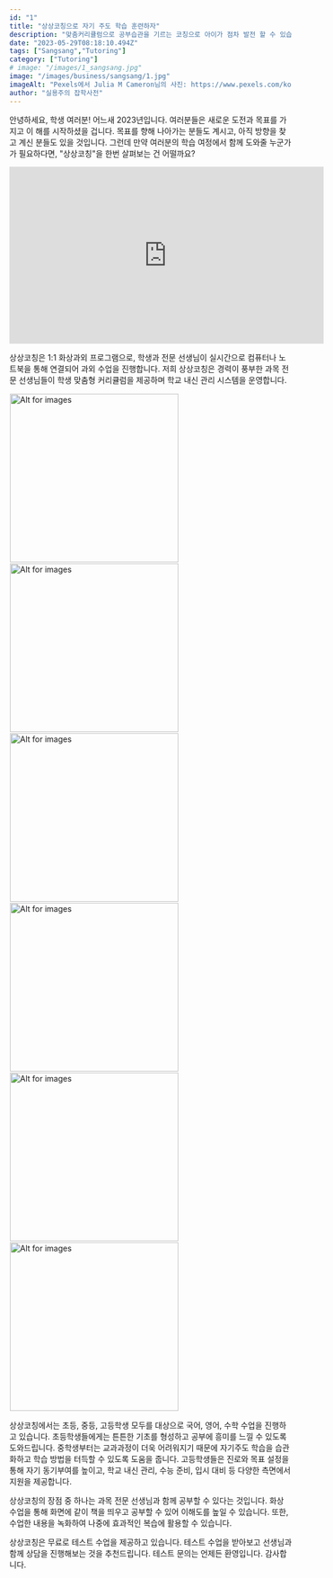 ```yaml
---
id: "1"
title: "상상코칭으로 자기 주도 학습 훈련하자"
description: "맞춤커리큘럼으로 공부습관을 기르는 코칭으로 아이가 점차 발전 할 수 있습니다."
date: "2023-05-29T08:18:10.494Z"
tags: ["Sangsang","Tutoring"]
category: ["Tutoring"]
# image: "/images/1_sangsang.jpg"
image: "/images/business/sangsang/1.jpg"
imageAlt: "Pexels에서 Julia M Cameron님의 사진: https://www.pexels.com/ko-kr/photo/4144224/"
author: "실용주의 잡학사전"
---
```


<p className="mb-3 font-light text-gray-500 dark:text-gray-400 first-line:uppercase first-line:tracking-widest first-letter:text-7xl first-letter:font-bold first-letter:text-gray-900 dark:first-letter:text-gray-100 first-letter:mr-3 first-letter:float-left">
안녕하세요, 학생 여러분! 어느새 2023년입니다. 여러분들은 새로운 도전과 목표를 가지고 이 해를 시작하셨을 겁니다. 목표를 향해 나아가는 분들도 계시고, 아직 방향을 찾고 계신 분들도 있을 것입니다. 그런데 만약 여러분의 학습 여정에서 함께 도와줄 누군가가 필요하다면, "상상코칭"을 한번 살펴보는 건 어떨까요?
</p>

<div className="flex justify-center">
  <iframe width="560" height="315" src="https://www.youtube.com/embed/HTI7UanlnYk" title="YouTube video player" frameborder="0" allow="accelerometer; autoplay; clipboard-write; encrypted-media; gyroscope; picture-in-picture; web-share" allowfullscreen></iframe>
</div>
<p className="font-light text-gray-500 dark:text-gray-400">
상상코칭은 1:1 화상과외 프로그램으로, 학생과 전문 선생님이 실시간으로 컴퓨터나 노트북을 통해 연결되어 과외 수업을 진행합니다. 저희 상상코칭은 경력이 풍부한 과목 전문 선생님들이 학생 맞춤형 커리큘럼을 제공하며 학교 내신 관리 시스템을 운영합니다.
</p>
<div className="relative">
  <!-- <div className="flex" style="transform:translateX(-600px)"> -->
  <div className="flex flex-wrap justify-center not-prose">
    <img
        height="300px"
        width="300px"
        className="cover "
        style="margin:1px"
        alt="Alt for images"
        src="/images/business/sangsang/review01.png"
    />
    <img
        height="300px"
        width="300px"
        className="cover  "
        style="margin:1px"
        alt="Alt for images"
        src="/images/business/sangsang/review02.png"
    />
    <img
        height="300px"
        width="300px"
        className="cover  "
        style="margin:1px"
        alt="Alt for images"
        src="/images/business/sangsang/review03.png"
    />
    <img
        height="300px"
        width="300px"
        className="cover  "
        style="margin:1px"
        alt="Alt for images"
        src="/images/business/sangsang/review04.png"
    />
    <img
        height="300px"
        width="300px"
        className="cover  "
        style="margin:1px"
        alt="Alt for images"
        src="/images/business/sangsang/review05.png"
    />
    <img
        height="300px"
        width="300px"
        className="cover  "
        style="margin:1px"
        alt="Alt for images"
        src="/images/business/sangsang/review06.png"
    />
  </div>
</div>
<p className="font-light text-gray-500 dark:text-gray-400">
상상코칭에서는 초등, 중등, 고등학생 모두를 대상으로 국어, 영어, 수학 수업을 진행하고 있습니다. 초등학생들에게는 튼튼한 기초를 형성하고 공부에 흥미를 느낄 수 있도록 도와드립니다. 중학생부터는 교과과정이 더욱 어려워지기 때문에 자기주도 학습을 습관화하고 학습 방법을 터득할 수 있도록 도움을 줍니다. 고등학생들은 진로와 목표 설정을 통해 자기 동기부여를 높이고, 학교 내신 관리, 수능 준비, 입시 대비 등 다양한 측면에서 지원을 제공합니다.
</p>
<p className="font-light text-gray-500 dark:text-gray-400">
상상코칭의 장점 중 하나는 과목 전문 선생님과 함께 공부할 수 있다는 것입니다. 화상 수업을 통해 화면에 같이 책을 띄우고 공부할 수 있어 이해도를 높일 수 있습니다. 또한, 수업한 내용을 녹화하여 나중에 효과적인 복습에 활용할 수 있습니다.
</p>
<p className="font-light text-gray-500 dark:text-gray-400">
상상코칭은 무료로 테스트 수업을 제공하고 있습니다. 테스트 수업을 받아보고 선생님과 함께 상담을 진행해보는 것을 추천드립니다. 테스트 문의는 언제든 환영입니다.
감사합니다.
</p>
<!-- <div className="py-3.5 text-left font-normal rounded-bl-[10px] rounded-br-[10px] bg-[rgba(235,242,254,1)] text-[rgba(35,46,82,1)]">
  <img
      height="324px"
      width="1424px"
      className="cover"
      alt="Alt for images"
      src="https://source.unsplash.com/random/100x100"
  />
  <p className="text-xs leading-normal text-center uppercase">
      Image caption or credit
  </p>
</div>
<div className="gap-2.5 p-4 border-t-4 border-blue-500  rounded-lg text-left font-medium drop-shadow-lg bg-[rgba(235,242,254,1)] text-[rgba(35,46,82,1)]">
  <p className="p-2 text-[22px]">
    Design comps, layouts, wireframes will your clients accept that you go about things the facile way? Authorities in our business will tell in no uncertain terms that Lorem Ipsum is that huge, huge no no to forswear forever.
  </p>
</div> -->
